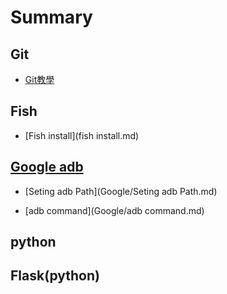# Summary

<!-- ## Overview -->


<!-- * [My Awesome API](README.md) -->

## Git

* [Git教學](Git.md)

## Fish

* [Fish install](fish install.md)

## [Google adb](Google/README.md)

* [Seting adb Path](Google/Seting adb Path.md)

* [adb command](Google/adb command.md)

## python 



## Flask(python)
